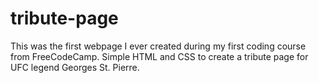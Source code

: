 # tribute-page
This was the first webpage I ever created during my first coding course from FreeCodeCamp. Simple HTML and CSS to create a tribute page for UFC legend Georges St. Pierre.
